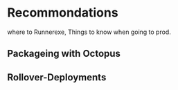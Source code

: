 # Recommondations
where to Runnerexe, Things to know when going to prod.

## Packageing with Octopus

## Rollover-Deployments


